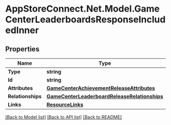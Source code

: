 # AppStoreConnect.Net.Model.GameCenterLeaderboardsResponseIncludedInner

## Properties

Name | Type | Description | Notes
------------ | ------------- | ------------- | -------------
**Type** | **string** |  | 
**Id** | **string** |  | 
**Attributes** | [**GameCenterAchievementReleaseAttributes**](GameCenterAchievementReleaseAttributes.md) |  | [optional] 
**Relationships** | [**GameCenterLeaderboardReleaseRelationships**](GameCenterLeaderboardReleaseRelationships.md) |  | [optional] 
**Links** | [**ResourceLinks**](ResourceLinks.md) |  | [optional] 

[[Back to Model list]](../README.md#documentation-for-models) [[Back to API list]](../README.md#documentation-for-api-endpoints) [[Back to README]](../README.md)

